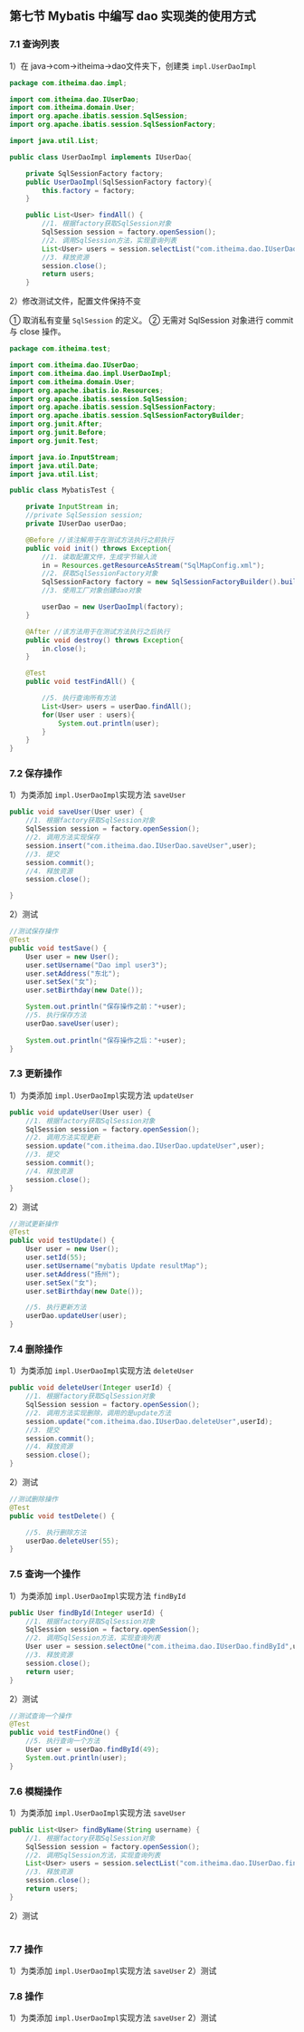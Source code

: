 ## 第七节 Mybatis 中编写 dao 实现类的使用方式

### 7.1 查询列表

1）在 java->com->itheima->dao文件夹下，创建类 `impl.UserDaoImpl`

```java
package com.itheima.dao.impl;

import com.itheima.dao.IUserDao;
import com.itheima.domain.User;
import org.apache.ibatis.session.SqlSession;
import org.apache.ibatis.session.SqlSessionFactory;

import java.util.List;

public class UserDaoImpl implements IUserDao{

    private SqlSessionFactory factory;
    public UserDaoImpl(SqlSessionFactory factory){
        this.factory = factory;
    }

    public List<User> findAll() {
        //1. 根据factory获取SqlSession对象
        SqlSession session = factory.openSession();
        //2. 调用SqlSession方法，实现查询列表
        List<User> users = session.selectList("com.itheima.dao.IUserDao.findAll"); //参数就是能获取配置信息的key
        //3. 释放资源
        session.close();
        return users;
    }
```

2）修改测试文件，配置文件保持不变

① 取消私有变量 `SqlSession` 的定义。
② 无需对 SqlSession 对象进行 commit 与 close 操作。


```java
package com.itheima.test;

import com.itheima.dao.IUserDao;
import com.itheima.dao.impl.UserDaoImpl;
import com.itheima.domain.User;
import org.apache.ibatis.io.Resources;
import org.apache.ibatis.session.SqlSession;
import org.apache.ibatis.session.SqlSessionFactory;
import org.apache.ibatis.session.SqlSessionFactoryBuilder;
import org.junit.After;
import org.junit.Before;
import org.junit.Test;

import java.io.InputStream;
import java.util.Date;
import java.util.List;

public class MybatisTest {

    private InputStream in;
    //private SqlSession session;
    private IUserDao userDao;

    @Before //该注解用于在测试方法执行之前执行
    public void init() throws Exception{
        //1. 读取配置文件，生成字节输入流
        in = Resources.getResourceAsStream("SqlMapConfig.xml");
        //2. 获取SqlSessionFactory对象
        SqlSessionFactory factory = new SqlSessionFactoryBuilder().build(in);
        //3. 使用工厂对象创建dao对象

        userDao = new UserDaoImpl(factory);
    }

    @After //该方法用于在测试方法执行之后执行
    public void destroy() throws Exception{
        in.close();
    }

    @Test
    public void testFindAll() {

        //5. 执行查询所有方法
        List<User> users = userDao.findAll();
        for(User user : users){
            System.out.println(user);
        }
    }
}
```


### 7.2 保存操作

1）为类添加 `impl.UserDaoImpl`实现方法 `saveUser`

```java
public void saveUser(User user) {
    //1. 根据factory获取SqlSession对象
    SqlSession session = factory.openSession();
    //2. 调用方法实现保存
    session.insert("com.itheima.dao.IUserDao.saveUser",user);
    //3. 提交
    session.commit();
    //4. 释放资源
    session.close();

}
```

2）测试

```java
//测试保存操作
@Test
public void testSave() {
    User user = new User();
    user.setUsername("Dao impl user3");
    user.setAddress("东北");
    user.setSex("女");
    user.setBirthday(new Date());

    System.out.println("保存操作之前："+user);
    //5. 执行保存方法
    userDao.saveUser(user);
    
    System.out.println("保存操作之后："+user);
}
```

### 7.3 更新操作


1）为类添加 `impl.UserDaoImpl`实现方法 `updateUser`

```java
public void updateUser(User user) {
    //1. 根据factory获取SqlSession对象
    SqlSession session = factory.openSession();
    //2. 调用方法实现更新
    session.update("com.itheima.dao.IUserDao.updateUser",user);
    //3. 提交
    session.commit();
    //4. 释放资源
    session.close();
}
```

2）测试

```java
//测试更新操作
@Test
public void testUpdate() {
    User user = new User();
    user.setId(55);
    user.setUsername("mybatis Update resultMap");
    user.setAddress("扬州");
    user.setSex("女");
    user.setBirthday(new Date());

    //5. 执行更新方法
    userDao.updateUser(user);
}
```

### 7.4 删除操作


1）为类添加 `impl.UserDaoImpl`实现方法 `deleteUser`

```java
public void deleteUser(Integer userId) {
    //1. 根据factory获取SqlSession对象
    SqlSession session = factory.openSession();
    //2. 调用方法实现删除，调用的是update方法
    session.update("com.itheima.dao.IUserDao.deleteUser",userId);
    //3. 提交
    session.commit();
    //4. 释放资源
    session.close();
}
```

2）测试

```java
//测试删除操作
@Test
public void testDelete() {

    //5. 执行删除方法
    userDao.deleteUser(55);
}
```

### 7.5 查询一个操作

1）为类添加 `impl.UserDaoImpl`实现方法 `findById`

```java
public User findById(Integer userId) {
    //1. 根据factory获取SqlSession对象
    SqlSession session = factory.openSession();
    //2. 调用SqlSession方法，实现查询列表
    User user = session.selectOne("com.itheima.dao.IUserDao.findById",userId);
    //3. 释放资源
    session.close();
    return user;
}
```

2）测试

```java
//测试查询一个操作
@Test
public void testFindOne() {
    //5. 执行查询一个方法
    User user = userDao.findById(49);
    System.out.println(user);
}
```

### 7.6 模糊操作


1）为类添加 `impl.UserDaoImpl`实现方法 `saveUser`

```java
public List<User> findByName(String username) {
    //1. 根据factory获取SqlSession对象
    SqlSession session = factory.openSession();
    //2. 调用SqlSession方法，实现查询列表
    List<User> users = session.selectList("com.itheima.dao.IUserDao.findByName",username); //参数就是能获取配置信息的key
    //3. 释放资源
    session.close();
    return users;
}
```

2）测试

```java

```




### 7.7 操作







1）为类添加 `impl.UserDaoImpl`实现方法 `saveUser`
2）测试

### 7.8 操作







1）为类添加 `impl.UserDaoImpl`实现方法 `saveUser`
2）测试













































































































































































































































































































































































































































































































































































